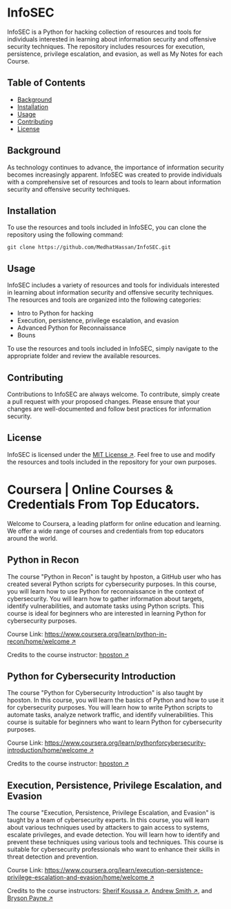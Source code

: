 # InfoSEC

InfoSEC is a Python for hacking collection of resources and tools for individuals interested in learning about information security and offensive security techniques. The repository includes resources for execution, persistence, privilege escalation, and evasion, as well as My Notes for each Course.

## Table of Contents

- [Background](#background)
- [Installation](#installation)
- [Usage](#usage)
- [Contributing](#contributing)
- [License](#license)

## Background

As technology continues to advance, the importance of information security becomes increasingly apparent. InfoSEC was created to provide individuals with a comprehensive set of resources and tools to learn about information security and offensive security techniques.

## Installation

To use the resources and tools included in InfoSEC, you can clone the repository using the following command:

```
git clone https://github.com/MedhatHassan/InfoSEC.git
```

## Usage

InfoSEC includes a variety of resources and tools for individuals interested in learning about information security and offensive security techniques. The resources and tools are organized into the following categories:

- Intro to Python for hacking
- Execution, persistence, privilege escalation, and evasion
- Advanced Python for Reconnaissance
- Bouns

To use the resources and tools included in InfoSEC, simply navigate to the appropriate folder and review the available resources.

## Contributing

Contributions to InfoSEC are always welcome. To contribute, simply create a pull request with your proposed changes. Please ensure that your changes are well-documented and follow best practices for information security.

## License

InfoSEC is licensed under the [MIT License ↗](https://github.com/MedhatHassan/InfoSEC/blob/main/LICENSE). Feel free to use and modify the resources and tools included in the repository for your own purposes.

# Coursera | Online Courses & Credentials From Top Educators. 

Welcome to Coursera, a leading platform for online education and learning. We offer a wide range of courses and credentials from top educators around the world. 

## Python in Recon

The course "Python in Recon" is taught by hposton, a GitHub user who has created several Python scripts for cybersecurity purposes. In this course, you will learn how to use Python for reconnaissance in the context of cybersecurity. You will learn how to gather information about targets, identify vulnerabilities, and automate tasks using Python scripts. This course is ideal for beginners who are interested in learning Python for cybersecurity purposes.

Course Link: [https://www.coursera.org/learn/python-in-recon/home/welcome ↗](https://www.coursera.org/learn/python-in-recon/home/welcome) 

Credits to the course instructor: [hposton ↗](https://github.com/hposton)

## Python for Cybersecurity Introduction

The course "Python for Cybersecurity Introduction" is also taught by hposton. In this course, you will learn the basics of Python and how to use it for cybersecurity purposes. You will learn how to write Python scripts to automate tasks, analyze network traffic, and identify vulnerabilities. This course is suitable for beginners who want to learn Python for cybersecurity purposes.

Course Link: [https://www.coursera.org/learn/pythonforcybersecurity-introduction/home/welcome ↗](https://www.coursera.org/learn/pythonforcybersecurity-introduction/home/welcome) 

Credits to the course instructor: [hposton ↗](https://github.com/hposton)

## Execution, Persistence, Privilege Escalation, and Evasion

The course "Execution, Persistence, Privilege Escalation, and Evasion" is taught by a team of cybersecurity experts. In this course, you will learn about various techniques used by attackers to gain access to systems, escalate privileges, and evade detection. You will learn how to identify and prevent these techniques using various tools and techniques. This course is suitable for cybersecurity professionals who want to enhance their skills in threat detection and prevention.

Course Link: [https://www.coursera.org/learn/execution-persistence-privilege-escalation-and-evasion/home/welcome ↗](https://www.coursera.org/learn/execution-persistence-privilege-escalation-and-evasion/home/welcome) 

Credits to the course instructors: [Sherif Koussa ↗](https://www.coursera.org/instructor/sherif-koussa), [Andrew Smith ↗](https://www.coursera.org/instructor/andrew-smith-20), and [Bryson Payne ↗](https://www.coursera.org/instructor/bryson-payne)

